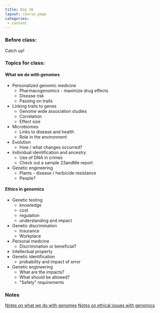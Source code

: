 ```yaml
---
title: Day 16
layout: course_page
categories:
 - content
---
```


### Before class:

Catch up!

### Topics for class:

#### What we do with genomes

* Personalized genomic medicine
  * Pharmacogenomics - maximize drug effects
  * Disease risk
  * Passing on traits
* Linking traits to genes
  * Genome wide association studies
  * Correlation
  * Effect size
* Microbiomes
  * Links to disease and health
  * Role in the environment
* Evolution
  * How / what changes occurred?
* Individual identification and ancestry
  * Use of DNA in crimes
  * Check out a sample 23andMe report
* Genetic engineering
  * Plants - disease / herbicide resistance
  * People?

#### Ethics in genomics

* Genetic testing
  * knowledge
  * cost
  * regulation
  * understanding and impact
* Genetic discrimination
  * Insurance
  * Workplace
* Personal medicine
  * Discrimination or beneficial?
* Intellectual property
* Genetic identification
  * probability and impact of error
* Genetic engineering
  * What are the impacts?
  * What should be allowed?
  * "Safety" requirements

### Notes
[Notes on what we do with genomes](../day16notes)
[Notes on ethical issues with genomics](../day16notes2)
